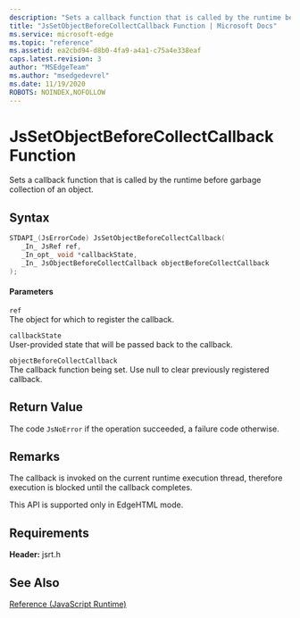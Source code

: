 ```yaml
---
description: "Sets a callback function that is called by the runtime before garbage collection of an object."
title: "JsSetObjectBeforeCollectCallback Function | Microsoft Docs"
ms.service: microsoft-edge
ms.topic: "reference"
ms.assetid: ea2cbd94-d8b0-4fa9-a4a1-c75a4e338eaf
caps.latest.revision: 3
author: "MSEdgeTeam"
ms.author: "msedgedevrel"
ms.date: 11/19/2020
ROBOTS: NOINDEX,NOFOLLOW
---
```

# JsSetObjectBeforeCollectCallback Function

Sets a callback function that is called by the runtime before garbage collection of an object.  
  
## Syntax  
  
```cpp  
STDAPI_(JsErrorCode) JsSetObjectBeforeCollectCallback(  
   _In_ JsRef ref,  
   _In_opt_ void *callbackState,  
   _In_ JsObjectBeforeCollectCallback objectBeforeCollectCallback  
);  
```  
  
#### Parameters  
 `ref`  
 The object for which to register the callback.  
  
 `callbackState`  
 User-provided state that will be passed back to the callback.  
  
 `objectBeforeCollectCallback`  
 The callback function being set. Use null to clear previously registered callback.  
  
## Return Value  
 The code `JsNoError` if the operation succeeded, a failure code otherwise.  
  
## Remarks  
 The callback is invoked on the current runtime execution thread, therefore execution is blocked until the callback completes.  
  
 This API is supported only in EdgeHTML mode.  
  
## Requirements  
 **Header:** jsrt.h  
  
## See Also  
 [Reference (JavaScript Runtime)](../chakra-hosting/reference-javascript-runtime.md)
